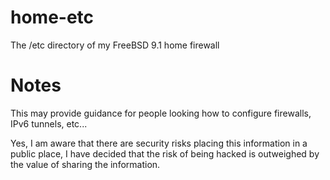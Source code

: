 home-etc
========

The /etc directory of my FreeBSD 9.1 home firewall

Notes
=====

This may provide guidance for people looking how to configure firewalls, IPv6 tunnels, etc...

Yes, I am aware that there are security risks placing this information in a public place, 
I have decided that the risk of being hacked is outweighed by the value of sharing the
information.

